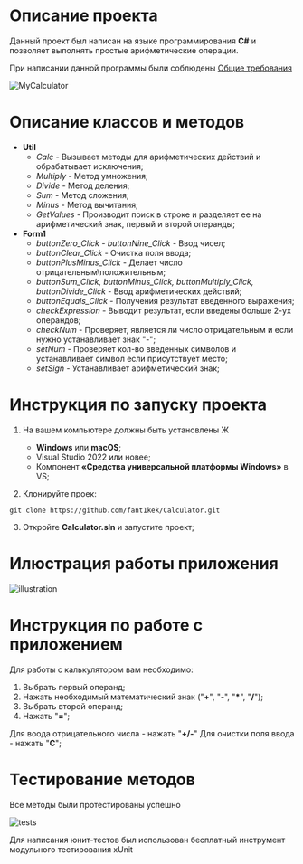 # Описание проекта
Данный проект был написан на языке программирования **C#** и позволяет выполнять простые арифметические операции.

При написании данной программы были соблюдены [Общие требования](https://drive.google.com/file/d/1pG7LePLCTgWDAHcDCO2xN_1V6AvABwZw/view)

![MyCalculator](https://user-images.githubusercontent.com/82901435/198687513-578f1132-ae1d-4129-89cd-448605d4f644.jpg)


# Описание классов и методов

- **Util**
    - *Calc* - Вызывает методы для арифметических действий и обрабатывает исключения;
    - *Multiply* - Метод умножения;
    - *Divide* - Метод деления;
    - *Sum* - Метод сложения;
    - *Minus* - Метод вычитания;
    - *GetValues* - Производит поиск в строке и разделяет ее на арифметический знак, первый и второй операнды;
- **Form1**
    - *buttonZero_Click - buttonNine_Click* - Ввод чисел;
    - *buttonClear_Click* - Очистка поля ввода;
    - *buttonPlusMinus_Click* - Делает число отрицательным\положительным;
    - *buttonSum_Click, buttonMinus_Click, buttonMultiply_Click, buttonDivide_Click* - Ввод арифметических действий;
    - *buttonEquals_Click* - Получения результат введенного выражения;
    - *checkExpression* - Выводит результат, если введены больше 2-ух операндов;
    - *checkNum* - Проверяет, является ли число отрицательным и если нужно устанавливает знак "-";
    - *setNum* - Проверяет кол-во введенных символов и устанавливает символ если присутствует место;
    - *setSign* - Устанавливает арифметический знак;

# Инструкция по запуску проекта

1. На вашем компьютере должны быть установлены Ж
    - **Windows** или **macOS**;
    - Visual Studio 2022 или новее;
    - Компонент **«Средства универсальной платформы Windows»** в VS;

2. Клонируйте проек:
```git
git clone https://github.com/fant1kek/Calculator.git
```
3. Откройте **Calculator.sln** и запустите проект;

# Илюстрация работы приложения

![illustration](https://user-images.githubusercontent.com/82901435/198687661-0a905402-acac-4c1c-8ddd-06ca24d8e0a2.gif)

# Инструкция по работе с приложением

Для работы с калькулятором вам необходимо:
1. Выбрать первый операнд;
2. Нажать необходимый математический знак ("**+**", "**-**", "**\***", "**/**");
3. Выбрать второй операнд;
4. Нажать "**=**";

Для воода отрицательного числа - нажать "**+/-**"
Для очистки поля ввода - нажать "**C**";

# Тестирование методов

Все методы были протестированы успешно

![tests](https://user-images.githubusercontent.com/82901435/198687748-5133217e-977f-4fc4-9a36-01b88d6784f2.jpg)


Для написания юнит-тестов был использован бесплатный инструмент модульного тестирования xUnit
